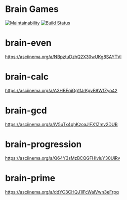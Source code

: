 # Brain Games
[![Maintainability](https://api.codeclimate.com/v1/badges/f0368852f99fc4f86e20/maintainability)](https://codeclimate.com/github/EgorGo23/frontend-project-lvl1/maintainability)
[![Build Status](https://travis-ci.org/EgorGo23/frontend-project-lvl1.svg?branch=master)](https://travis-ci.org/EgorGo23/frontend-project-lvl1)

# brain-even
https://asciinema.org/a/NBpztuDzhQ2X30wUKg8SAYTVl

# brain-calc 
https://asciinema.org/a/A3HBEqiGg1fJrKgvB8WfZyo42

# brain-gcd
https://asciinema.org/a/iV5uTx4ghKzoaJlFX1Zmy2DUB

# brain-progression
https://asciinema.org/a/Q64Y3sMzBCQGFHIvluY30UiRv

# brain-prime
https://asciinema.org/a/ddYC3CHQJ1lFcWalVwn3eFrpq
